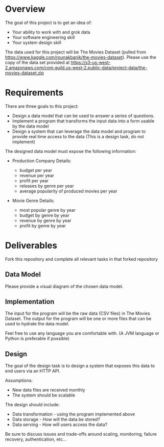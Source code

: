 # Overview
The goal of this project is to get an idea of:
* Your ability to work with and grok data 
* Your software engineering skill 
* Your system design skill 


The data used for this project will be The Movies Dataset (pulled from https://www.kaggle.com/rounakbanik/the-movies-dataset).
Please use the copy of the data set provided at https://s3-us-west-2.amazonaws.com/com.guild.us-west-2.public-data/project-data/the-movies-dataset.zip
# Requirements

There are three goals to this project:
* Design a data model that can be used to answer a series of questions. 
* Implement a program that transforms the input data into a form usable by the data model
* Design a system that can leverage the data model and program to provide real time access to the data (This is a design task, do not implement)

The designed data model must expose the following information: 

* Production Company Details:
    * budget per year
    * revenue per year
    * profit per year
    * releases by genre per year
    * average popularity of produced movies per year
    
* Movie Genre Details:
    * most popular genre by year
    * budget by genre by year
    * revenue by genre by year
    * profit by genre by year

# Deliverables

Fork this repository and complete all relevant tasks in that forked repository

## Data Model 
Please provide a visual diagram of the chosen data model. 


## Implementation
The input for the program will be the raw data (CSV files) in The Movies Dataset.
The output for the program will be one or more files that can be used to hydrate the data model. 

Feel free to use any language you are comfortable with. (A JVM language or Python is preferable if possible)


## Design
The goal of the design task is to design a system that exposes this data to end users via an HTTP API.

Assumptions: 
* New data files are received monthly
* The system should be scalable

The design should include: 
* Data transformation - using the program implemented above
* Data storage - How will the data be stored?
* Data serving - How will users access the data?

Be sure to discuss issues and trade-offs around scaling, monitoring, failure recovery, authentication, etc... 
